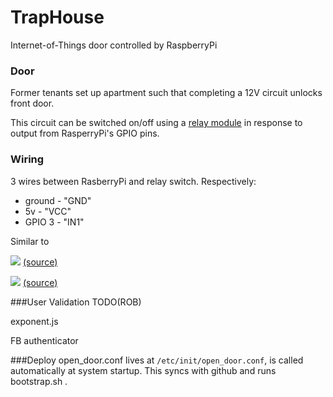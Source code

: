 # TrapHouse
Internet-of-Things door controlled by RaspberryPi

### Door
Former tenants set up apartment such that completing a 12V circuit unlocks front door.

This circuit can be switched on/off using a [relay module](https://www.amazon.com/gp/product/B00R77PN1A/ref=oh_aui_detailpage_o09_s00?ie=UTF8&psc=1) in response to output from RasperryPi's GPIO pins.


### Wiring
3 wires between RasberryPi and relay switch. Respectively:

* ground - "GND"
* 5v - "VCC"
* GPIO 3 - "IN1"

Similar to

![](http://cdn.instructables.com/FXO/D7OO/HTVICRIN/FXOD7OOHTVICRIN.MEDIUM.jpg)
[(source)](http://www.instructables.com/id/Controlling-AC-light-using-Arduino-with-relay-modu/step5/Circuit-diagram/)

![](https://www.raspberrypi.org/documentation/usage/gpio/images/a-and-b-gpio-numbers.png)
[(source)](https://www.raspberrypi.org/documentation/usage/gpio/)

###User Validation
TODO(ROB)

exponent.js

FB authenticator

###Deploy
open_door.conf lives at `/etc/init/open_door.conf`, is called automatically at system startup.  This syncs with github and runs bootstrap.sh .
